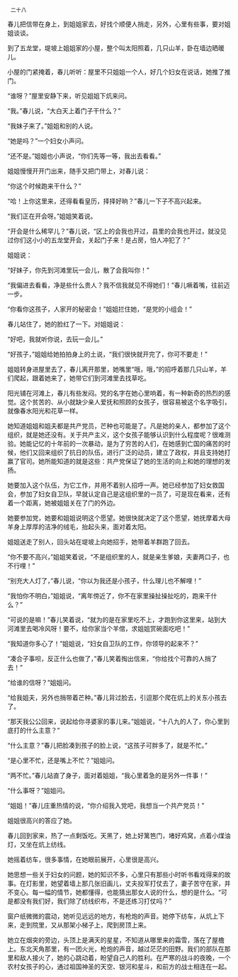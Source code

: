      二十八 

   春儿把信带在身上，到姐姐家去，好找个顺便人捎走，另外，心里有些事，要对姐姐谈谈。 

   到了五龙堂，堤坡上姐姐家的小屋，整个叫太阳照着，几只山羊，卧在墙边晒暖儿。 

   小屋的门紧掩着，春儿听听：屋里不只姐姐一个人，好几个妇女在说话，她推了推门。 

   “谁呀？”屋里安静下来，听见姐姐下炕来问。 

   “我。”春儿说，“大白天上着门子干什么？” 

   “我妹子来了。”姐姐和别的人说。 

   “她是吗？”一个妇女小声问。 

   “还不是。”姐姐也小声说，“你们先等一等，我出去看看。” 

   姐姐慢慢开开门出来，随手又把门带上，对春儿说： 

   “你这个时候跑来干什么？” 

   “哈！上你这里来，还得看看皇历，择择好晌？”春儿一下子不高兴起来。 

   “我们正在开会呀。”姐姐笑着说。 

   “开会是什么稀罕儿？”春儿说，“区上的会我也开过，县里的会我也开过，就没见过你们这小小的五龙堂开会，关起门子来！是占房，怕人冲犯了？” 

   姐姐说： 

   “好妹子，你先到河滩里玩一会儿，散了会我叫你！” 

   “我偏进去看看，净是些什么贵人？我不信我就见不得她们！”春儿噘着嘴，往前迈一步。 

   “你看你这孩子，人家开的秘密会！”姐姐拦住她，“是党的小组会！” 

   春儿站住了，她的脸红了一下。对姐姐说： 

   “好吧，我就听你说，去玩一会儿。” 

   “好孩子，”姐姐给她拍拍身上的土说，“我们很快就开完了，你可不要走！” 

   姐姐转身进屋里去了，春儿离开那里，她嘴里“哦，哦，”的招呼着那几只山羊，羊们爬起，跟着她来了，她带它们到河滩里去找草吃。 

   阳光铺在河滩上，春儿有些发闷。党的名字在她心里响着，有一种新奇的热烈的感觉。这个贫苦的、从小就缺少亲人爱抚和照顾的女孩子，很容易被这个名字吸引，就像春水阳光和花草一样。 

   她知道姐姐和姐夫都是共产党员，芒种也可能是了。凡是她的亲人，都参加了这个组织，就是她还没有。关于共产主义，这个女孩子能够认识到什么程度呢？很难测验。她能记忆的十年前的一次暴动，是为了穷苦的人们，在她感到亡国的痛苦的时候，他们又回来组织了抗日的队伍，进行广泛的动员，建立了政权，并且支持她打赢了官司。她所能知道的就是这些：共产党保证了她的生活的向上和她的理想的发扬。 

   她要加入这个队伍，为它工作，并用不着别人招呼一声。她已经参加了妇女救国会，参加了妇女自卫队，早就认定自己是这组织里的一员了，可是现在看来，还有着一个距离，她被姐姐关在了门的外边。 

   她要参加党，她要和姐姐说明这个愿望。她很快就决定了这个愿望，她抚摩着大母羊身上厚厚的洁净的绒毛，抬起头来，面对着太阳。 

   姐姐送走了别人，回头站在堤坡上向她招手，她带着羊群跑了回去。 

   “你不要不高兴，”姐姐笑着说，“不是组织里的人，就是亲生爹娘，夫妻两口子，也不行哩！” 

   “别充大人灯了，”春儿说，“你以为我还是小孩子，什么理儿也不解哩！” 

   “我怕你不明白，”姐姐说，“离年傍近了，你不在家里操扯操扯吃的，跑来干什么？” 

   “可说的是嘛！”春儿笑着说，“就为的是在家里吃不上，才跑到你这里来，站到大河滩里去喝冷风呀！要不，给你家当个羊倌，求姐姐赏碗面吃吧！” 

   “我知道你多心了！”姐姐说，“妇女自卫队的工作，你领导的起来不？” 

   “凑合子事呗，反正什么也做了，”春儿笑着掏出信来，“你给找个可靠的人捎了去！” 

   “给谁的信呀？”姐姐问。 

   “给我姐夫，另外也捎带着芒种。”春儿背过脸去，引逗那个爬在炕上的关东小孩去了。 

   “那天我公公回来，说起给你寻婆家的事儿来。”姐姐说，“十八九的人了，你心里到底打的什么主意？” 

   “什么主意？”春儿把脸凑到孩子的脸上说，“这孩子可胖多了，就是不忙。” 

   “是心里不忙，还是嘴上不忙？”姐姐问。 

   “两不忙。”春儿站直了身子，面对着姐姐，“我心里着急的是另外一件事！” 

   “什么事呀？”姐姐问。 

   “姐姐！”春儿庄重热情的说，“你介绍我入党吧，我想当一个共产党员！” 

   姐姐很高兴的答应了她。 

   春儿回到家来，热了一点剩饭吃。天黑了，她上好篱笆门，堵好鸡窝，点着小煤油灯，又坐在炕上纺线。 

   她摇着纺车，很多事情，在她眼前展开，心里很是高兴。 

   她思想一些关于妇女的问题，她的知识不多，心里只有那些小时听书看戏得来的故事。在灯影里，她望着墙上那几张旧画儿，丈夫投军打仗去了，妻子苦守在家，并不变心。每一幅的情节，她都懂得，也能猜出那女人说的什么，想的是什么。“可是都没有我们好，我们除了纺线织布，不是还练习打仗吗？” 

   窗户纸微微的震动，她听见远远的地方，有枪炮的声音。她停下纺车，从炕上下来，走到院里，又从那架小梯子上，爬到房顶上来。 

   她立在烟突的旁边，头顶上是满天的星星，不知道从哪里来的霜雪，落在了屋檐上。东北天角那里，有一团火光，枪炮的声音，越过茫茫的田野。我们的部队在那里和敌人接火了，她的心跳动着，盼望自己人的胜利。在严寒的战斗的夜晚，一个农村女孩子的心，通过祖国神圣的天空、银河和星斗，和前方的战士相连在一起。 

